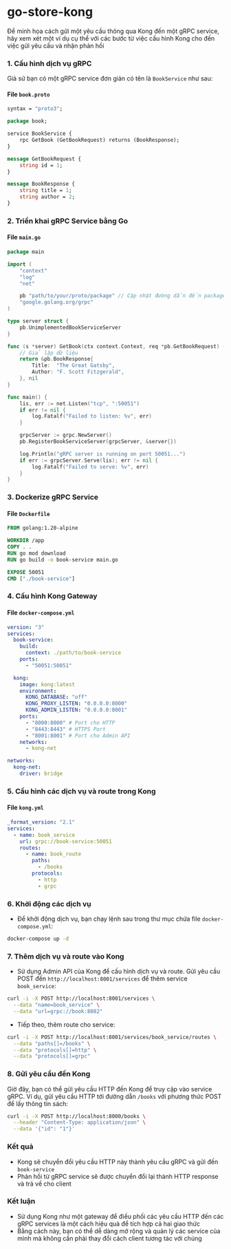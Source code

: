 # go-store-kong

Để minh họa cách gửi một yêu cầu thông qua Kong đến một gRPC service, hãy xem xét một ví dụ cụ thể với các bước từ việc cấu hình Kong cho đến việc gửi yêu cầu và nhận phản hồi

### **1. Cấu hình dịch vụ gRPC**

Giả sử bạn có một gRPC service đơn giản có tên là `BookService` như sau:

#### **File `book.proto`**

```protobuf
syntax = "proto3";

package book;

service BookService {
    rpc GetBook (GetBookRequest) returns (BookResponse);
}

message GetBookRequest {
    string id = 1;
}

message BookResponse {
    string title = 1;
    string author = 2;
}
```

### **2. Triển khai gRPC Service bằng Go**

#### **File `main.go`**

```go
package main

import (
    "context"
    "log"
    "net"

    pb "path/to/your/proto/package" // Cập nhật đường dẫn đến package của bạn
    "google.golang.org/grpc"
)

type server struct {
    pb.UnimplementedBookServiceServer
}

func (s *server) GetBook(ctx context.Context, req *pb.GetBookRequest) (*pb.BookResponse, error) {
    // Giả lập dữ liệu
    return &pb.BookResponse{
        Title:  "The Great Gatsby",
        Author: "F. Scott Fitzgerald",
    }, nil
}

func main() {
    lis, err := net.Listen("tcp", ":50051")
    if err != nil {
        log.Fatalf("Failed to listen: %v", err)
    }

    grpcServer := grpc.NewServer()
    pb.RegisterBookServiceServer(grpcServer, &server{})

    log.Println("gRPC server is running on port 50051...")
    if err := grpcServer.Serve(lis); err != nil {
        log.Fatalf("Failed to serve: %v", err)
    }
}
```

### **3. Dockerize gRPC Service**

#### **File `Dockerfile`**

```dockerfile
FROM golang:1.20-alpine

WORKDIR /app
COPY . .
RUN go mod download
RUN go build -o book-service main.go

EXPOSE 50051
CMD ["./book-service"]
```

### **4. Cấu hình Kong Gateway**

#### **File `docker-compose.yml`**

```yaml
version: "3"
services:
  book-service:
    build:
      context: ./path/to/book-service
    ports:
      - "50051:50051"

  kong:
    image: kong:latest
    environment:
      KONG_DATABASE: "off"
      KONG_PROXY_LISTEN: "0.0.0.0:8000"
      KONG_ADMIN_LISTEN: "0.0.0.0:8001"
    ports:
      - "8000:8000" # Port cho HTTP
      - "8443:8443" # HTTPS Port
      - "8001:8001" # Port cho Admin API
    networks:
      - kong-net

networks:
  kong-net:
    driver: bridge
```

### **5. Cấu hình các dịch vụ và route trong Kong**

#### **File `kong.yml`**

```yaml
_format_version: "2.1"
services:
  - name: book_service
    url: grpc://book-service:50051
    routes:
      - name: book_route
        paths:
          - /books
        protocols:
          - http
          - grpc
```

### **6. Khởi động các dịch vụ**

- Để khởi động dịch vụ, bạn chạy lệnh sau trong thư mục chứa file `docker-compose.yml`:

```bash
docker-compose up -d
```

### **7. Thêm dịch vụ và route vào Kong**

- Sử dụng Admin API của Kong để cấu hình dịch vụ và route. Gửi yêu cầu POST đến `http://localhost:8001/services` để thêm service `book_service`:

```bash
curl -i -X POST http://localhost:8001/services \
  --data "name=book_service" \
  --data "url=grpc://book:8082"
```

- Tiếp theo, thêm route cho service:

```bash
curl -i -X POST http://localhost:8001/services/book_service/routes \
  --data "paths[]=/books" \
  --data "protocols[]=http" \
  --data "protocols[]=grpc"
```

### **8. Gửi yêu cầu đến Kong**

Giờ đây, bạn có thể gửi yêu cầu HTTP đến Kong để truy cập vào service gRPC. Ví dụ, gửi yêu cầu HTTP tới đường dẫn `/books` với phương thức POST để lấy thông tin sách:

```bash
curl -i -X POST http://localhost:8000/books \
  --header "Content-Type: application/json" \
  --data '{"id": "1"}'
```

### **Kết quả**

- Kong sẽ chuyển đổi yêu cầu HTTP này thành yêu cầu gRPC và gửi đến `book-service`
- Phản hồi từ gRPC service sẽ được chuyển đổi lại thành HTTP response và trả về cho client

### **Kết luận**

- Sử dụng Kong như một gateway để điều phối các yêu cầu HTTP đến các gRPC services là một cách hiệu quả để tích hợp cả hai giao thức
- Bằng cách này, bạn có thể dễ dàng mở rộng và quản lý các service của mình mà không cần phải thay đổi cách client tương tác với chúng
